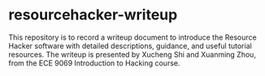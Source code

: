 # resourcehacker-writeup
This repository is to record a writeup document to introduce the Resource Hacker software with detailed descriptions, guidance, and useful tutorial resources. The writeup is presented by Xucheng Shi and Xuanming Zhou, from the ECE 9069 Introduction to Hacking course.
